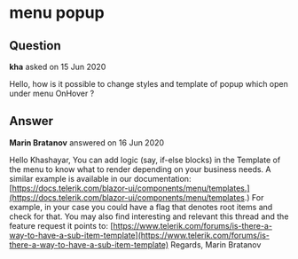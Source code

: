 # menu popup

## Question

**kha** asked on 15 Jun 2020

Hello, how is it possible to change styles and template of popup which open under menu OnHover ?

## Answer

**Marin Bratanov** answered on 16 Jun 2020

Hello Khashayar, You can add logic (say, if-else blocks) in the Template of the menu to know what to render depending on your business needs. A similar example is available in our documentation: [https://docs.telerik.com/blazor-ui/components/menu/templates.](https://docs.telerik.com/blazor-ui/components/menu/templates.) For example, in your case you could have a flag that denotes root items and check for that. You may also find interesting and relevant this thread and the feature request it points to: [https://www.telerik.com/forums/is-there-a-way-to-have-a-sub-item-template](https://www.telerik.com/forums/is-there-a-way-to-have-a-sub-item-template) Regards, Marin Bratanov
